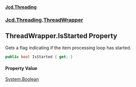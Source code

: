 #### [Jcd.Threading](index.md 'index')
### [Jcd.Threading](Jcd.Threading.md 'Jcd.Threading').[ThreadWrapper](ThreadWrapper.md 'Jcd.Threading.ThreadWrapper')

## ThreadWrapper.IsStarted Property

Gets a flag indicating if the item processing loop has started.

```csharp
public bool IsStarted { get; }
```

#### Property Value
[System.Boolean](https://docs.microsoft.com/en-us/dotnet/api/System.Boolean 'System.Boolean')